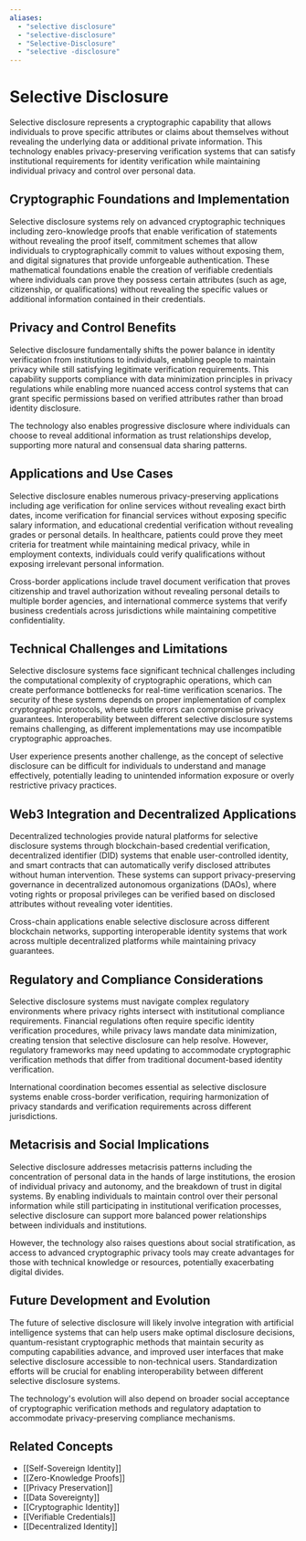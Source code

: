 ```yaml
---
aliases:
  - "selective disclosure"
  - "selective-disclosure"
  - "Selective-Disclosure"
  - "selective -disclosure"
---
```


# Selective Disclosure

Selective disclosure represents a cryptographic capability that allows individuals to prove specific attributes or claims about themselves without revealing the underlying data or additional private information. This technology enables privacy-preserving verification systems that can satisfy institutional requirements for identity verification while maintaining individual privacy and control over personal data.

## Cryptographic Foundations and Implementation

Selective disclosure systems rely on advanced cryptographic techniques including zero-knowledge proofs that enable verification of statements without revealing the proof itself, commitment schemes that allow individuals to cryptographically commit to values without exposing them, and digital signatures that provide unforgeable authentication. These mathematical foundations enable the creation of verifiable credentials where individuals can prove they possess certain attributes (such as age, citizenship, or qualifications) without revealing the specific values or additional information contained in their credentials.

## Privacy and Control Benefits

Selective disclosure fundamentally shifts the power balance in identity verification from institutions to individuals, enabling people to maintain privacy while still satisfying legitimate verification requirements. This capability supports compliance with data minimization principles in privacy regulations while enabling more nuanced access control systems that can grant specific permissions based on verified attributes rather than broad identity disclosure.

The technology also enables progressive disclosure where individuals can choose to reveal additional information as trust relationships develop, supporting more natural and consensual data sharing patterns.

## Applications and Use Cases

Selective disclosure enables numerous privacy-preserving applications including age verification for online services without revealing exact birth dates, income verification for financial services without exposing specific salary information, and educational credential verification without revealing grades or personal details. In healthcare, patients could prove they meet criteria for treatment while maintaining medical privacy, while in employment contexts, individuals could verify qualifications without exposing irrelevant personal information.

Cross-border applications include travel document verification that proves citizenship and travel authorization without revealing personal details to multiple border agencies, and international commerce systems that verify business credentials across jurisdictions while maintaining competitive confidentiality.

## Technical Challenges and Limitations

Selective disclosure systems face significant technical challenges including the computational complexity of cryptographic operations, which can create performance bottlenecks for real-time verification scenarios. The security of these systems depends on proper implementation of complex cryptographic protocols, where subtle errors can compromise privacy guarantees. Interoperability between different selective disclosure systems remains challenging, as different implementations may use incompatible cryptographic approaches.

User experience presents another challenge, as the concept of selective disclosure can be difficult for individuals to understand and manage effectively, potentially leading to unintended information exposure or overly restrictive privacy practices.

## Web3 Integration and Decentralized Applications

Decentralized technologies provide natural platforms for selective disclosure systems through blockchain-based credential verification, decentralized identifier (DID) systems that enable user-controlled identity, and smart contracts that can automatically verify disclosed attributes without human intervention. These systems can support privacy-preserving governance in decentralized autonomous organizations (DAOs), where voting rights or proposal privileges can be verified based on disclosed attributes without revealing voter identities.

Cross-chain applications enable selective disclosure across different blockchain networks, supporting interoperable identity systems that work across multiple decentralized platforms while maintaining privacy guarantees.

## Regulatory and Compliance Considerations

Selective disclosure systems must navigate complex regulatory environments where privacy rights intersect with institutional compliance requirements. Financial regulations often require specific identity verification procedures, while privacy laws mandate data minimization, creating tension that selective disclosure can help resolve. However, regulatory frameworks may need updating to accommodate cryptographic verification methods that differ from traditional document-based identity verification.

International coordination becomes essential as selective disclosure systems enable cross-border verification, requiring harmonization of privacy standards and verification requirements across different jurisdictions.

## Metacrisis and Social Implications

Selective disclosure addresses metacrisis patterns including the concentration of personal data in the hands of large institutions, the erosion of individual privacy and autonomy, and the breakdown of trust in digital systems. By enabling individuals to maintain control over their personal information while still participating in institutional verification processes, selective disclosure can support more balanced power relationships between individuals and institutions.

However, the technology also raises questions about social stratification, as access to advanced cryptographic privacy tools may create advantages for those with technical knowledge or resources, potentially exacerbating digital divides.

## Future Development and Evolution

The future of selective disclosure will likely involve integration with artificial intelligence systems that can help users make optimal disclosure decisions, quantum-resistant cryptographic methods that maintain security as computing capabilities advance, and improved user interfaces that make selective disclosure accessible to non-technical users. Standardization efforts will be crucial for enabling interoperability between different selective disclosure systems.

The technology's evolution will also depend on broader social acceptance of cryptographic verification methods and regulatory adaptation to accommodate privacy-preserving compliance mechanisms.

## Related Concepts

- [[Self-Sovereign Identity]]
- [[Zero-Knowledge Proofs]]
- [[Privacy Preservation]]
- [[Data Sovereignty]]
- [[Cryptographic Identity]]
- [[Verifiable Credentials]]
- [[Decentralized Identity]]